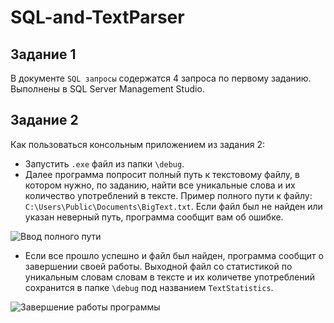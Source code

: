 # SQL-and-TextParser
## Задание 1
В документе `SQL запросы` содержатся 4 запроса по первому заданию. Выполнены в SQL Server Management Studio.
## Задание 2
Как пользоваться консольным приложением из задания 2:
+ Запустить `.exe` файл из папки `\debug`.
+ Далее программа попросит полный путь к текстовому файлу, в котором нужно, по заданию, найти все уникальные слова и их количество употреблений в тексте. Пример полного пути к файлу: `C:\Users\Public\Documents\BigText.txt`. Если файл был не найден или указан неверный путь, программа сообщит вам об ошибке.

![Ввод полного пути](https://user-images.githubusercontent.com/58146305/233389030-84f67485-383c-43c9-80c8-6c494647f39d.png)

+ Если все прошло успешно и файл был найден, программа сообщит о завершении своей работы. Выходной файл со статистикой по уникальным словам словам в тексте и их количетве употреблений сохранится в папке `\debug` под названием  `TextStatistics`.

![Завершение работы программы](https://user-images.githubusercontent.com/58146305/233388750-1b922fe7-8e30-492e-ab17-097d1e225b04.png)
